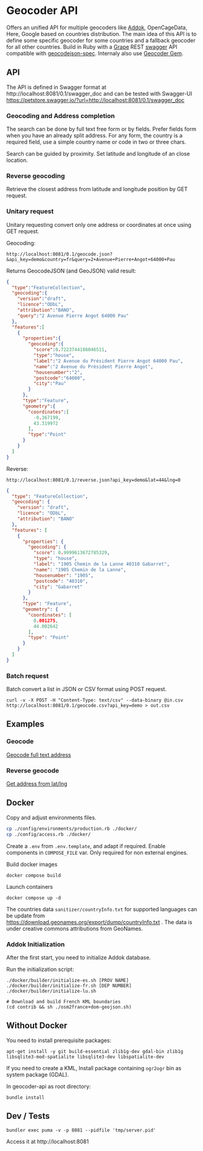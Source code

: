 # Geocoder API
Offers an unified API for multiple geocoders like [Addok](https://github.com/etalab/addok), OpenCageData, Here, Google based on countries distribution. The main idea of this API is to define some specific geocoder for some countries and a fallback geocoder for all other countries.
Build in Ruby with a [Grape](https://github.com/intridea/grape) REST [swagger](http://swagger.io/) API compatible with [geocodejson-spec](https://github.com/yohanboniface/geocodejson-spec). Internaly also use [Geocoder Gem](https://github.com/alexreisner/geocoder).

## API

The API is defined in Swagger format at
http://localhost:8081/0.1/swagger_doc
and can be tested with Swagger-UI
https://petstore.swagger.io/?url=http://localhost:8081/0.1/swagger_doc

### Geocoding and Address completion
The search can be done by full text free form or by fields. Prefer fields form when you have an already split address. For any form, the country is a required field, use a simple country name or code in two or three chars.

Search can be guided by proximity. Set latitude and longitude of an close location.

### Reverse geocoding
Retrieve the closest address from latitude and longitude position by GET request.

### Unitary request
Unitary requesting convert only one address or coordinates at once using GET request.

Geocoding:

```
http://localhost:8081/0.1/geocode.json?&api_key=demo&country=fr&query=2+Avenue+Pierre+Angot+64000+Pau
```

Returns GeocodeJSON (and GeoJSON) valid result:
```json
{
  "type":"FeatureCollection",
  "geocoding":{
    "version":"draft",
    "licence":"ODbL",
    "attribution":"BANO",
    "query":"2 Avenue Pierre Angot 64000 Pau"
  },
  "features":[
    {
      "properties":{
        "geocoding":{
          "score":0.7223744186046511,
          "type":"house",
          "label":"2 Avenue du Président Pierre Angot 64000 Pau",
          "name":"2 Avenue du Président Pierre Angot",
          "housenumber":"2",
          "postcode":"64000",
          "city":"Pau"
        }
      },
      "type":"Feature",
      "geometry":{
        "coordinates":[
          -0.367199,
          43.319972
        ],
        "type":"Point"
      }
    }
  ]
}
```

Reverse:
```
http://localhost:8081/0.1/reverse.json?api_key=demo&lat=44&lng=0
```

```json
{
  "type": "FeatureCollection",
  "geocoding": {
    "version": "draft",
    "licence": "ODbL",
    "attribution": "BANO"
  },
  "features": [
    {
      "properties": {
        "geocoding": {
          "score": 0.9999613672785329,
          "type": "house",
          "label": "1905 Chemin de la Lanne 40310 Gabarret",
          "name": "1905 Chemin de la Lanne",
          "housenumber": "1905",
          "postcode": "40310",
          "city": "Gabarret"
        }
      },
      "type": "Feature",
      "geometry": {
        "coordinates": [
          0.001275,
          44.002642
        ],
        "type": "Point"
      }
    }
  ]
}
```

### Batch request
Batch convert a list in JSON or CSV format using POST request.

```
curl -v -X POST -H "Content-Type: text/csv" --data-binary @in.csv http://localhost:8081/0.1/geocode.csv?api_key=demo > out.csv
```

## Examples

### Geocode
[Geocode full text address](http://localhost:8081/geocode.html)

### Reverse geocode
[Get address from lat/lng](http://localhost:8081/reverse.html)

## Docker

Copy and adjust environments files.
```bash
cp ./config/environments/production.rb ./docker/
cp ./config/access.rb ./docker/
```

Create a `.env` from `.env.template`, and adapt if required.
Enable components in `COMPOSE_FILE` var. Only required for non external engines.

Build docker images
```
docker compose build
```

Launch containers
```
docker compose up -d
```

The countries data `sanitizer/countryInfo.txt` for supported languages can be update from https://download.geonames.org/export/dump/countryInfo.txt . The data is under creative commons attributions from GeoNames.

### Addok Initialization
After the first start, you need to initialize Addok database.

Run the initialization script:
```
./docker/builder/initialize-es.sh [PROV NAME]
./docker/builder/initialize-fr.sh [DEP NUMBER]
./docker/builder/initialize-lu.sh
```

```
# Download and build French KML boundaries
(cd contrib && sh ./osm2france+dom-geojson.sh)
```

## Without Docker
You need to install prerequisite packages:
```
apt-get install -y git build-essential zlib1g-dev gdal-bin zlib1g libsqlite3-mod-spatialite libsqlite3-dev libspatialite-dev
```

If you need to create a KML, Install package containing `ogr2ogr` bin as system package (GDAL).

In geocoder-api as root directory:
```
bundle install
```

## Dev / Tests
```
bundler exec puma -v -p 8081 --pidfile 'tmp/server.pid'
```
Access it at http://localhost:8081

